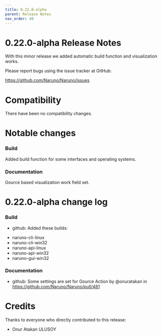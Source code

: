 ```yaml
---
title: 0.22.0-alpha
parent: Release Notes
nav_order: 48
---
```


# 0.22.0-alpha Release Notes

With this minor release we added automatic build function and visualization works.

Please report bugs using the issue tracker at GitHub:

<https://github.com/Naruno/Naruno/issues>

# Compatibility

There have been no compatibility changes.

# Notable changes

### Build

Added build function for some interfaces and operating systems.

### Documentation

Gource based visualization work field set.

# 0.22.0-alpha change log

### Build

- github: Added these builds:

* naruno-cli-linux
* naruno-cli-win32
* naruno-api-linux
* naruno-api-win32
* naruno-gui-win32

### Documentation

- github: Some settings are set for Gource Action by @onuratakan in https://github.com/Naruno/Naruno/pull/481

# Credits

Thanks to everyone who directly contributed to this release:

- Onur Atakan ULUSOY

